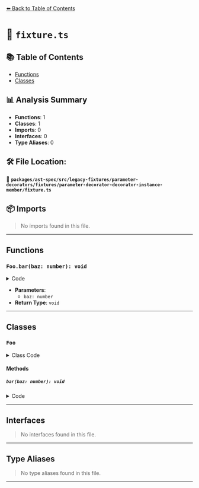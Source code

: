 [⬅️ Back to Table of Contents](../../../../../../../index.md)

# 📄 `fixture.ts`

## 📚 Table of Contents

- [Functions](#functions)
- [Classes](#classes)

## 📊 Analysis Summary

- **Functions**: 1
- **Classes**: 1
- **Imports**: 0
- **Interfaces**: 0
- **Type Aliases**: 0

## 🛠️ File Location:
📂 **`packages/ast-spec/src/legacy-fixtures/parameter-decorators/fixtures/parameter-decorator-decorator-instance-member/fixture.ts`**

## 📦 Imports

> No imports found in this file.


---

## Functions

### `Foo.bar(baz: number): void`

<details><summary>Code</summary>

```ts
bar(@special(true) baz: number) {}
```
</details>

- **Parameters**:
  - `baz: number`
- **Return Type**: `void`

---

## Classes

### `Foo`

<details><summary>Class Code</summary>

```ts
class Foo {
  bar(@special(true) baz: number) {}
}
```
</details>

#### Methods

##### `bar(baz: number): void`

<details><summary>Code</summary>

```ts
bar(@special(true) baz: number) {}
```
</details>


---

## Interfaces

> No interfaces found in this file.


---

## Type Aliases

> No type aliases found in this file.


---